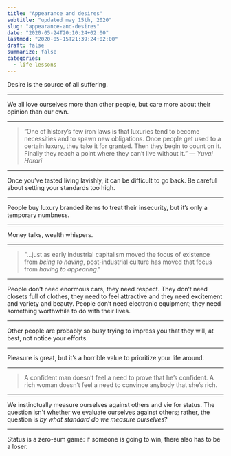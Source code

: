 ```yaml
---
title: "Appearance and desires"
subtitle: "updated may 15th, 2020"
slug: "appearance-and-desires"
date: "2020-05-24T20:10:24+02:00"
lastmod: "2020-05-15T21:39:24+02:00"
draft: false
summarize: false
categories:
  - life lessons
---
```


Desire is the source of all suffering.

---

We all love ourselves more than other people, but care more about their opinion than our own.

---

> ”One of history’s few iron laws is that luxuries tend to become necessities and to spawn new obligations. Once people get used to a certain luxury, they take it for granted. Then they begin to count on it. Finally they reach a point where they can’t live without it.”
> <cite>— Yuval Harari</cite>

---

Once you’ve tasted living lavishly, it can be difficult to go back. Be careful about setting your standards too high.

---

People buy luxury branded items to treat their insecurity, but it’s only a temporary numbness.

---

Money talks, wealth whispers.

---

> "…just as early industrial capitalism moved the focus of existence from _being to having_, post-industrial culture has moved that focus from _having to appearing_."

---

People don’t need enormous cars, they need respect. They don’t need closets full of clothes, they need to feel attractive and they need excitement and variety and beauty. People don’t need electronic equipment; they need something worthwhile to do with their lives.

---

Other people are probably so busy trying to impress you that they will, at best, not notice your efforts.

---

Pleasure is great, but it’s a horrible value to prioritize your life around.

---

> A confident man doesn’t feel a need to prove that he’s confident. A rich woman doesn’t feel a need to convince anybody that she’s rich.

---

We instinctually measure ourselves against others and vie for status. The question isn't whether we evaluate ourselves against others; rather, the question is _by what standard do we measure ourselves_?

---

Status is a zero-sum game: if someone is going to win, there also has to be a loser.